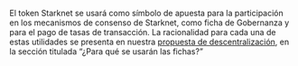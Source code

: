 El token Starknet se usará como símbolo de apuesta para la participación en los mecanismos de consenso de Starknet, como ficha de Gobernanza y para el pago de tasas de transacción. La racionalidad para cada una de estas utilidades se presenta en nuestra [propuesta de descentralización](https://medium.com/@starkware/part-2-a-decentralization-and-governance-proposal-for-starknet-23e335645778), en la sección titulada “¿Para qué se usarán las fichas?”